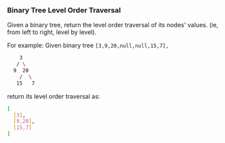 ### Binary Tree Level Order Traversal

Given a binary tree, return the level order traversal of its nodes' values. (ie, from left to right, level by level).

For example:
Given binary tree `[3,9,20,null,null,15,7],`
```bash
    3
   / \
  9  20
    /  \
   15   7
```

return its level order traversal as:
```bash
[
  [3],
  [9,20],
  [15,7]
]
```
